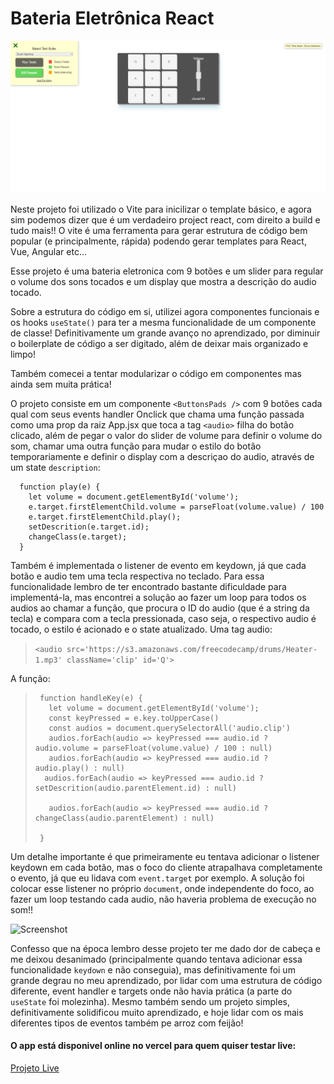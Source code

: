 # Bateria Eletrônica React

![Screenshot](fcc_drum.png)

Neste projeto foi utilizado o Vite para inicilizar o template básico, e agora sim podemos dizer que é um verdadeiro project react, com direito a build e tudo mais!!
O vite é uma ferramenta para gerar estrutura de código bem popular (e principalmente, rápida) podendo gerar templates para React, Vue, Angular etc...

Esse projeto é uma bateria eletronica com 9 botões e um slider para regular o volume dos sons tocados e um display que mostra a descrição do audio tocado.

Sobre a estrutura do código em si, utilizei agora componentes funcionais e os hooks `useState()` para ter a mesma funcionalidade de um componente de classe! Definitivamente um grande avanço no aprendizado, por diminuir o boilerplate de código a ser digitado, além de deixar mais organizado e limpo!  

Também comecei a tentar modularizar o código em componentes mas ainda sem muita prática!

O projeto consiste em um componente `<ButtonsPads />` com 9 botões cada qual com seus events handler Onclick que chama uma função passada como uma prop da raiz App.jsx que toca a tag `<audio>` filha do botão clicado, além de pegar o valor do slider de volume para definir o volume do som, chamar uma outra função para mudar o estilo do botão temporariamente e definir o display com a descriçao do audio, através de um state `description`:
```
  function play(e) {
    let volume = document.getElementById('volume');
    e.target.firstElementChild.volume = parseFloat(volume.value) / 100
    e.target.firstElementChild.play();
    setDescrition(e.target.id);
    changeClass(e.target);
  }
```

Também é implementada o listener de evento em keydown, já que cada botão e audio tem uma tecla respectiva no teclado. Para essa funcionalidade lembro de ter encontrado bastante dificuldade para implementá-la, mas encontrei a solução ao fazer um loop para todos os audios ao chamar a função, que procura o ID do audio (que é a string da tecla) e compara com a tecla pressionada, caso seja,  o respectivo audio é tocado, o estilo é acionado e o state atualizado.
Uma tag audio:
>`<audio src='https://s3.amazonaws.com/freecodecamp/drums/Heater-1.mp3' className='clip' id='Q'>`

A função:
>```
>  function handleKey(e) {
>    let volume = document.getElementById('volume');
>    const keyPressed = e.key.toUpperCase()
>    const audios = document.querySelectorAll('audio.clip')
>    audios.forEach(audio => keyPressed === audio.id ? audio.volume = parseFloat(volume.value) / 100 : null)
>    audios.forEach(audio => keyPressed === audio.id ? audio.play() : null)
 >   audios.forEach(audio => keyPressed === audio.id ? setDescrition(audio.parentElement.id) : null)
>
>    audios.forEach(audio => keyPressed === audio.id ? changeClass(audio.parentElement) : null)
>
>  }
>```

Um detalhe importante é que primeiramente eu tentava adicionar o listener keydown em cada botão, mas o foco do cliente atrapalhava completamente o evento, já que eu lidava com `event.target` por exemplo. A solução foi colocar esse listener no próprio `document`, onde independente do foco, ao fazer um loop testando cada audio, não haveria problema de execução no som!!

![Screenshot](drum.gif)

Confesso que na época lembro desse projeto ter me dado dor de cabeça e me deixou desanimado (principalmente quando tentava adicionar essa funcionalidade `keydown` e não conseguia), mas definitivamente foi um grande degrau no meu aprendizado, por lidar com uma estrutura de código diferente, event handler e targets onde não havia prática (a parte do `useState` foi molezinha). Mesmo também sendo um projeto simples, definitivamente solidificou muito aprendizado, e hoje lidar com os mais diferentes tipos de eventos também pe arroz com feijão!


#### O app está disponivel online no vercel para quem quiser testar live:
<span><a href="https://drum-machine-ngky7x5sp-lucas-vieira-r.vercel.app" target="_blank">Projeto Live</a></span>
